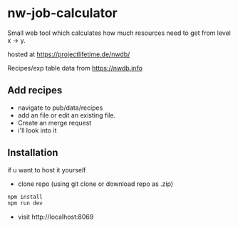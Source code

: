 # nw-job-calculator
Small web tool which calculates how much resources need to get from level x -> y.

hosted at https://projectlifetime.de/nwdb/

Recipes/exp table data from https://nwdb.info

## Add recipes
- navigate to pub/data/recipes
- add an file or edit an existing file.
- Create an merge request
- i'll look into it


## Installation
if u want to host it yourself

- clone repo (using git clone or download repo as .zip)
```bash
npm install
npm run dev
```
- visit http://localhost:8069
